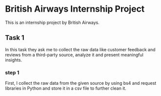 # British Airways Internship Project
This is an internship project by British Airways.

## Task 1
In this task they ask me to collect the raw data like customer feedback and reviews from a third-party source, analyze it and present meaningful insights.

### step 1
First, I collect the raw data from the given source by using bs4 and request libraries in Python and store it in a csv file to further clean it.















